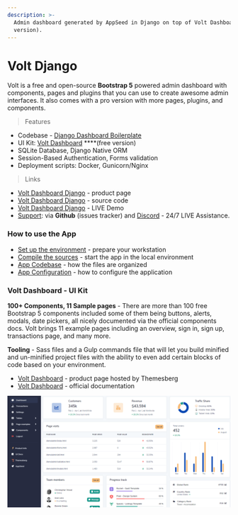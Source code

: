 ```yaml
---
description: >-
  Admin dashboard generated by AppSeed in Django on top of Volt Dashboard (free
  version).
---
```


# Volt Django

Volt is a free and open-source **Bootstrap 5** powered admin dashboard with components, pages and plugins that you can use to create awesome admin interfaces. It also comes with a pro version with more pages, plugins, and components. 

> Features

* Codebase - [Django Dashboard Boilerplate](../../boilerplate-code/django-dashboard.md)
* UI Kit: [Volt Dashboard](../../content/bootstrap-template/volt-dashboard.md) ****\(free version\)
* SQLite Database, Django Native ORM
* Session-Based Authentication, Forms validation
* Deployment scripts: Docker, Gunicorn/Nginx 

> Links

* [Volt Dashboard Django](https://appseed.us/admin-dashboards/django-dashboard-volt) - product page
* [Volt Dashboard Django](https://github.com/app-generator/django-dashboard-volt) - source code
* [Volt Dashboard Django](https://django-volt-dashboard.appseed-srv1.com/) - LIVE Demo
* [Support](https://appseed.us/support):  via **Github** \(issues tracker\) and [Discord](https://discord.gg/fZC6hup) - 24/7 LIVE Assistance. 



### How to use the App

* [Set up the environment](../../boilerplate-code/django-dashboard.md#environment-1) - prepare your workstation
* [Compile the sources](../../boilerplate-code/django-dashboard.md#build-the-app-1) - start the app in the local environment
* [App Codebase](../../boilerplate-code/django-dashboard.md#app-codebase) - how the files are organized
* [App Configuration](../../boilerplate-code/django-dashboard.md#app-configuration) - how to configure the application



### Volt Dashboard - UI Kit

**100+ Components, 11 Sample pages** - There are more than 100 free Bootstrap 5 components included some of them being buttons, alerts, modals, date pickers, all nicely documented via the official components docs. Volt brings 11 example pages including an overview, sign in, sign up, transactions page, and many more.

**Tooling** - Sass files and a Gulp commands file that will let you build minified and un-minified project files with the ability to even add certain blocks of code based on your environment.

* [Volt Dashboard](https://themesberg.com/product/admin-dashboard/volt-bootstrap-5-dashboard) - product page hosted by Themesberg
* [Volt Dashboard](https://themesberg.com/docs/volt-bootstrap-5-dashboard/getting-started/quick-start/) - official documentation 

![Volt Dashboard - Free Bootstrap Template.](../../.gitbook/assets/volt-dashboard-cover.png)


